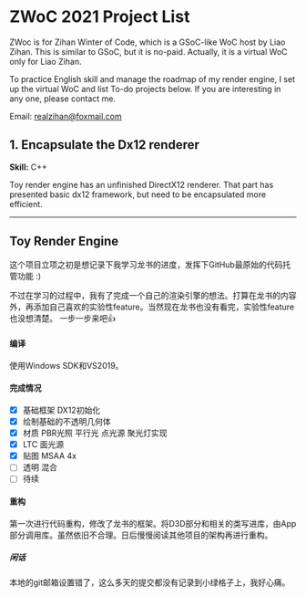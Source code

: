 # ZWoC 2021 Project List

ZWoc is for Zihan Winter of Code, which is a GSoC-like WoC host by Liao Zihan. This is similar to GSoC, but it is no-paid. Actually, it is a virtual WoC only for Liao Zihan. 

To practice English skill and manage the roadmap of my render engine, I set up the virtual WoC and list To-do projects below. If you are interesting in any one, please contact me. 

Email: realzihan@foxmail.com

## 1. Encapsulate the Dx12 renderer

**Skill:** C++

Toy render engine has an unfinished DirectX12 renderer. That part has presented basic dx12 framework, but need to be encapsulated more efficient. 



---



## Toy Render Engine

这个项目立项之初是想记录下我学习龙书的进度，发挥下GitHub最原始的代码托管功能 :)

不过在学习的过程中，我有了完成一个自己的渲染引擎的想法。打算在龙书的内容外，再添加自己喜欢的实验性feature。当然现在龙书也没有看完，实验性feature也没想清楚。
一步一步来吧👍

#### 编译
使用Windows SDK和VS2019。
#### 完成情况
- [x] 基础框架 DX12初始化
- [x] 绘制基础的不透明几何体
- [x] 材质 PBR光照 平行光 点光源 聚光灯实现
- [x] LTC 面光源
- [x] 贴图 MSAA 4x
- [ ] 透明 混合
- [ ] 待续
#### 重构
第一次进行代码重构，修改了龙书的框架。将D3D部分和相关的类写进库，由App部分调用库。虽然依旧不合理。日后慢慢阅读其他项目的架构再进行重构。

##### 闲话

本地的git邮箱设置错了，这么多天的提交都没有记录到小绿格子上，我好心痛。
